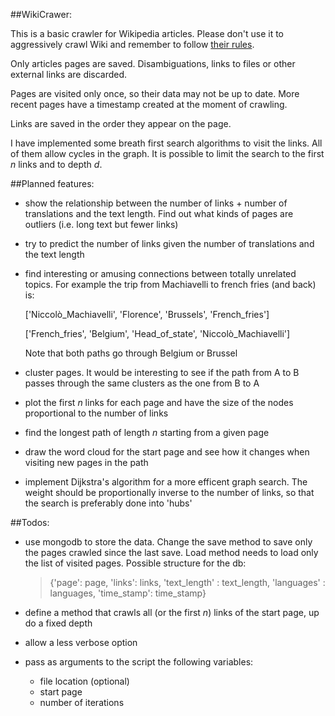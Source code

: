 ##WikiCrawer:

This is a basic crawler for Wikipedia articles.
Please don't use it to aggressively crawl Wiki and remember to follow [their rules](
http://en.wikipedia.org/wiki/Wikipedia:Database_download#Please_do_not_use_a_web_crawler).

Only articles pages are saved. Disambiguations, links to files or other external links are discarded. 

Pages are visited only once, so their data may not be up to date. More recent pages have a timestamp created at the moment of crawling.

Links are saved in the order they appear on the page.

I have implemented some breath first search algorithms to visit the links. All of them allow cycles in the graph. It is possible to limit the search to the first _n_ links and to depth _d_.

##Planned features:
 
* show the relationship between the number of links +  number of translations and the text length. Find out what kinds of pages are outliers (i.e. long text but fewer links)

* try to predict the number of links given the number of translations and the text length

* find interesting or amusing connections between totally unrelated topics. For example the trip from Machiavelli to french fries (and back) is:

    ['Niccolò_Machiavelli', 'Florence', 'Brussels', 'French_fries']  

    ['French_fries', 'Belgium', 'Head_of_state', 'Niccolò_Machiavelli']  

    Note that both paths go through Belgium or Brussel
  
* cluster pages. It would be interesting to see if the path from A to B passes through the same clusters as the one from B to A

* plot the first _n_ links for each page and have the size of the nodes proportional to the number of links

* find the longest path of length _n_ starting from a given page  

* draw the word cloud for the start page and see how it changes when visiting new pages in the path

* implement Dijkstra's algorithm for a more efficent graph search. The weight should be proportionally inverse to the number of links, so that the search is preferably done into 'hubs'  

##Todos:

* use mongodb to store the data. Change the save method to save only the pages crawled since the last save. Load method needs to load only the list of visited pages.
Possible structure for the db:

    >{'page': page, 'links': links, 'text_length' : text_length, 'languages' : languages, 'time_stamp': time_stamp}

* define a method that crawls all (or the first _n_) links of the start page, up do a fixed depth

* allow a less verbose option

* pass as arguments to the script the following variables:

    - file location (optional)
    - start page
    - number of iterations


